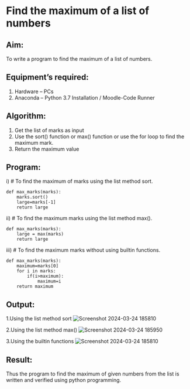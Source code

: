 # Find the maximum of a list of numbers
## Aim:
To write a program to find the maximum of a list of numbers.
## Equipment’s required:
1.	Hardware – PCs
2.	Anaconda – Python 3.7 Installation / Moodle-Code Runner
## Algorithm:
1.	Get the list of marks as input
2.	Use the sort() function or max() function or use the for loop to find the maximum mark.
3.	Return the maximum value
## Program:
i)	# To find the maximum of marks using the list method sort.
```
def max_marks(marks):
    marks.sort()
    large=marks[-1]
    return large
```

ii)	# To find the maximum marks using the list method max().
```
def max_marks(marks):
    large = max(marks)
    return large
```

iii) # To find the maximum marks without using builtin functions.
```
def max_marks(marks):
    maximum=marks[0]
    for i in marks:
        if(i>maximum):
            maximum=i
    return maximum
```
## Output:
1.Using the list method sort
![Screenshot 2024-03-24 185810](https://github.com/Maharavi2006/FindMaximum/assets/154535981/e1b53d59-81c7-4e08-818d-fc58a890a16f)

2.Using the list method max()
![Screenshot 2024-03-24 185950](https://github.com/Maharavi2006/FindMaximum/assets/154535981/3a82cfba-a250-484f-aab6-1a54240523be)

3.Using the builtin functions
![Screenshot 2024-03-24 185810](https://github.com/Maharavi2006/FindMaximum/assets/154535981/353991a2-3b6f-446d-b892-caeb3253e48c)



## Result:
Thus the program to find the maximum of given numbers from the list is written and verified using python programming.
